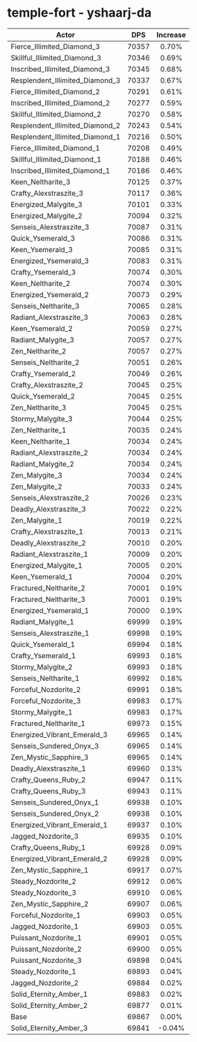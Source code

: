 # temple-fort - yshaarj-da
| Actor | DPS | Increase |
|---|:---:|:---:|
|Fierce_Illimited_Diamond_3|70357|0.70%|
|Skillful_Illimited_Diamond_3|70346|0.69%|
|Inscribed_Illimited_Diamond_3|70345|0.68%|
|Resplendent_Illimited_Diamond_3|70337|0.67%|
|Fierce_Illimited_Diamond_2|70291|0.61%|
|Inscribed_Illimited_Diamond_2|70277|0.59%|
|Skillful_Illimited_Diamond_2|70270|0.58%|
|Resplendent_Illimited_Diamond_2|70243|0.54%|
|Resplendent_Illimited_Diamond_1|70216|0.50%|
|Fierce_Illimited_Diamond_1|70208|0.49%|
|Skillful_Illimited_Diamond_1|70188|0.46%|
|Inscribed_Illimited_Diamond_1|70186|0.46%|
|Keen_Neltharite_3|70125|0.37%|
|Crafty_Alexstraszite_3|70117|0.36%|
|Energized_Malygite_3|70101|0.33%|
|Energized_Malygite_2|70094|0.32%|
|Senseis_Alexstraszite_3|70087|0.31%|
|Quick_Ysemerald_3|70086|0.31%|
|Keen_Ysemerald_3|70085|0.31%|
|Energized_Ysemerald_3|70083|0.31%|
|Crafty_Ysemerald_3|70074|0.30%|
|Keen_Neltharite_2|70074|0.30%|
|Energized_Ysemerald_2|70073|0.29%|
|Senseis_Neltharite_3|70065|0.28%|
|Radiant_Alexstraszite_3|70063|0.28%|
|Keen_Ysemerald_2|70059|0.27%|
|Radiant_Malygite_3|70057|0.27%|
|Zen_Neltharite_2|70057|0.27%|
|Senseis_Neltharite_2|70051|0.26%|
|Crafty_Ysemerald_2|70049|0.26%|
|Crafty_Alexstraszite_2|70045|0.25%|
|Quick_Ysemerald_2|70045|0.25%|
|Zen_Neltharite_3|70045|0.25%|
|Stormy_Malygite_3|70044|0.25%|
|Zen_Neltharite_1|70035|0.24%|
|Keen_Neltharite_1|70034|0.24%|
|Radiant_Alexstraszite_2|70034|0.24%|
|Radiant_Malygite_2|70034|0.24%|
|Zen_Malygite_3|70034|0.24%|
|Zen_Malygite_2|70033|0.24%|
|Senseis_Alexstraszite_2|70026|0.23%|
|Deadly_Alexstraszite_3|70022|0.22%|
|Zen_Malygite_1|70019|0.22%|
|Crafty_Alexstraszite_1|70013|0.21%|
|Deadly_Alexstraszite_2|70010|0.20%|
|Radiant_Alexstraszite_1|70009|0.20%|
|Energized_Malygite_1|70005|0.20%|
|Keen_Ysemerald_1|70004|0.20%|
|Fractured_Neltharite_2|70001|0.19%|
|Fractured_Neltharite_3|70001|0.19%|
|Energized_Ysemerald_1|70000|0.19%|
|Radiant_Malygite_1|69999|0.19%|
|Senseis_Alexstraszite_1|69998|0.19%|
|Quick_Ysemerald_1|69994|0.18%|
|Crafty_Ysemerald_1|69993|0.18%|
|Stormy_Malygite_2|69993|0.18%|
|Senseis_Neltharite_1|69992|0.18%|
|Forceful_Nozdorite_2|69991|0.18%|
|Forceful_Nozdorite_3|69983|0.17%|
|Stormy_Malygite_1|69983|0.17%|
|Fractured_Neltharite_1|69973|0.15%|
|Energized_Vibrant_Emerald_3|69965|0.14%|
|Senseis_Sundered_Onyx_3|69965|0.14%|
|Zen_Mystic_Sapphire_3|69965|0.14%|
|Deadly_Alexstraszite_1|69960|0.13%|
|Crafty_Queens_Ruby_2|69947|0.11%|
|Crafty_Queens_Ruby_3|69943|0.11%|
|Senseis_Sundered_Onyx_1|69938|0.10%|
|Senseis_Sundered_Onyx_2|69938|0.10%|
|Energized_Vibrant_Emerald_1|69937|0.10%|
|Jagged_Nozdorite_3|69935|0.10%|
|Crafty_Queens_Ruby_1|69928|0.09%|
|Energized_Vibrant_Emerald_2|69928|0.09%|
|Zen_Mystic_Sapphire_1|69917|0.07%|
|Steady_Nozdorite_2|69912|0.06%|
|Steady_Nozdorite_3|69910|0.06%|
|Zen_Mystic_Sapphire_2|69907|0.06%|
|Forceful_Nozdorite_1|69903|0.05%|
|Jagged_Nozdorite_1|69903|0.05%|
|Puissant_Nozdorite_1|69901|0.05%|
|Puissant_Nozdorite_2|69900|0.05%|
|Puissant_Nozdorite_3|69898|0.04%|
|Steady_Nozdorite_1|69893|0.04%|
|Jagged_Nozdorite_2|69884|0.02%|
|Solid_Eternity_Amber_1|69883|0.02%|
|Solid_Eternity_Amber_2|69877|0.01%|
|Base|69867|0.00%|
|Solid_Eternity_Amber_3|69841|-0.04%|
